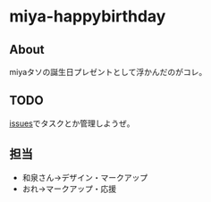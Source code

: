 # miya-happybirthday

## About

miyaタソの誕生日プレゼントとして浮かんだのがコレ。  

## TODO

[issues](https://github.com/1000ch/miya-happybirthday/issues)でタスクとか管理しようぜ。  

## 担当

+ 和泉さん->デザイン・マークアップ
+ おれ->マークアップ・応援